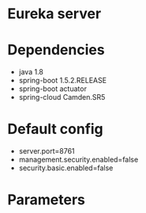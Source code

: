 # Eureka server

# Dependencies

- java 1.8
- spring-boot 1.5.2.RELEASE
- spring-boot actuator
- spring-cloud Camden.SR5

# Default config 

- server.port=8761
- management.security.enabled=false
- security.basic.enabled=false

# Parameters
